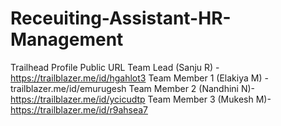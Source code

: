 # Receuiting-Assistant-HR-Management
Trailhead Profile Public URL
   Team Lead (Sanju R) -          https://trailblazer.me/id/hgahlot3
   Team Member 1 (Elakiya M) -    trailblazer.me/id/emurugesh
   Team Member 2 (Nandhini N)-    https://trailblazer.me/id/ycicudtp
   Team Member 3 (Mukesh M)-      https://trailblazer.me/id/r9ahsea7
